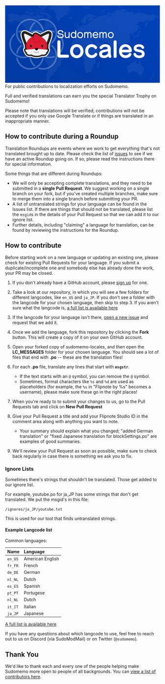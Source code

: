 ![](https://raw.githubusercontent.com/Sudomemo/sudomemo-locales/master/images/Sudomemo_Locales_Github_Card.png)
For public contributions to localization efforts on Sudomemo.

Full and verified translations can earn you the special Translator Trophy on Sudomemo!

Please note that translations will be verified; contributions will not be accepted if you only use Google Translate or if things are translated in an inappropriate manner.

## How to contribute during a Roundup

Translation Roundups are events where we work to get everything that's not translated brought up to date. Please check the list of [issues](https://github.com/Sudomemo/sudomemo-locales/issues) to see if we have an active Roundup going on. If so, please read the instructions there for special information.

Some things that are different during Roundups:

- We will only be accepting complete translations, and they need to be submitted in a **single Pull Request**. We suggest working on a single branch on your fork, but if you've created multiple branches, make sure to merge them into a single branch before submitting your PR.
- A list of untranslated strings for your language can be found in the Issues list. If there are things that should not be translated, please list the `msgid`s in the details of your Pull Request so that we can add it to our ignore list.
- Further details, including "claiming" a language for translation, can be found by reviewing the instructions for the Roundup.

## How to contribute

Before starting work on a new language or updating an existing one, please check for existing Pull Requests for your language. If you submit a duplicate/incomplete one and somebody else has already done the work, your PR may be closed.

1. If you don't already have a GitHub account, please [sign up](https://github.com/join) for one.

2. Take a look at our repository, in which you will see a few folders for different langcodes, like `en_US` and `ja_JP`. If you don't see a folder with the langcode for your chosen language, then skip to step 3. If you aren't sure what the langcode is, [a full list is available here](http://www.lingoes.net/en/translator/langcode.htm)

3. If the langcode for your language isn't there, [open a new issue](https://github.com/Sudomemo/sudomemo-locales/issues/new) and request that we add it.

4. Once we add the language, fork this repository by clicking the **Fork** button. This will create a copy of it on your own GitHub account.

5. Open your forked copy of sudomemo-locales, and then open the **LC_MESSAGES** folder for your chosen language. You should see a lot of files that end with **.po** -- these are the translation files!

7. For each **.po** file, translate any lines that start with **`msgstr`**. 

	* If the text starts with an `@` symbol, you can remove the `@` symbol. 
	* Sometimes, format characters like `%s` and `%d` are used as placeholders (for example, the `%s` in "Flipnote by %s" becomes a username), please make sure these go in the right places!
    
8. When you're ready to to submit your changes to us, go to the Pull Requests tab and click on **New Pull Request**

9. Give your Pull Request a title and add your Flipnote Studio ID in the comment area along with anything you want to note.

	* Your summary should explain what you changed; "added German translation" or "fixed Japanese translation for blockSettings.po" are examples of good summaries.


10. We'll review your Pull Request as soon as possible, make sure to check back regularly in case there is something we ask you to fix.

### Ignore Lists

Sometimes there's strings that shouldn't be translated. Those get added to our ignore list.

For example, youtube.po for ja_JP has some strings that don't get translated. We put the msgid's in this file:

`/ignores/ja_JP/youtube.txt`

This is used for our tool that finds untranslated strings.


#### Example Langcode list

Common languages:

| Name    | Language          |
|:--------|:------------------|
| `en_US` | American English  |
| `fr_FR` | French  |
| `de_DE` | German  |
| `nl_NL` | Dutch  |
| `es_ES` | Spanish  |
| `pt_PT` | Portugese |
| `nl_NL` | Dutch  |
| `it_IT` | Italian  |
| `ja_JP` | Japanese  |

[A full list is available here](http://www.lingoes.net/en/translator/langcode.htm)

If you have any questions about which langcode to use, feel free to reach out to us on Discord (via SudoModMail) or on Twitter (`@sudomemo`).

## Thank You

We'd like to thank each and every one of the people helping make Sudomemo more open to people of all backgrounds. You can [view a list of contributors here](https://github.com/Sudomemo/sudomemo-locales/graphs/contributors).
